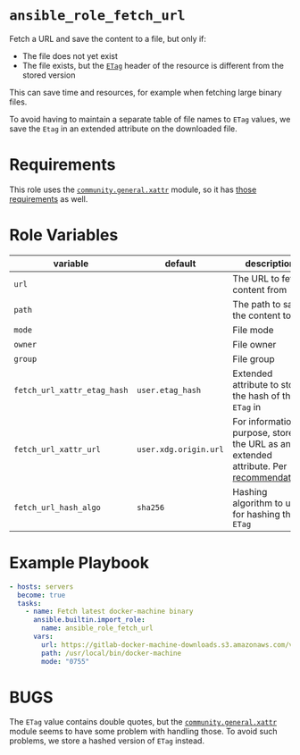 # `ansible_role_fetch_url`

Fetch a URL and save the content to a file, but only if:

- The file does not yet exist
- The file exists, but the [`ETag`](https://developer.mozilla.org/en-US/docs/Web/HTTP/Reference/Headers/ETag)
  header of the resource is different from the stored version

This can save time and resources, for example when fetching large binary files.

To avoid having to maintain a separate table of file names to `ETag` values, we
save the `Etag` in an extended attribute on the downloaded file.

# Requirements

This role uses the
[`community.general.xattr`](https://docs.ansible.com/ansible/latest/collections/community/general/xattr_module.html)
module, so it has [those
requirements](https://docs.ansible.com/ansible/latest/collections/community/general/xattr_module.html#synopsis)
as well.


# Role Variables

|  variable  | default |  description |
|-------------|--------|--------------|
| `url` |  | The URL to fetch content from |
| `path` |  | The path to save the content to |
| `mode` |  | File mode |
| `owner` | | File owner |
| `group` |  | File group |
| `fetch_url_xattr_etag_hash`| `user.etag_hash` | Extended attribute to store the hash of the `ETag` in |
| `fetch_url_xattr_url` | `user.xdg.origin.url` | For informational purpose, store the URL as an extended attribute. Per [recommendation](https://www.freedesktop.org/wiki/CommonExtendedAttributes/)) |
| `fetch_url_hash_algo` | `sha256` | Hashing algorithm to use for hashing the `ETag` |


# Example Playbook


```yaml
- hosts: servers
  become: true
  tasks:
    - name: Fetch latest docker-machine binary
      ansible.builtin.import_role:
        name: ansible_role_fetch_url
      vars:
        url: https://gitlab-docker-machine-downloads.s3.amazonaws.com/v0.16.2-gitlab.40/docker-machine-Linux-x86_64
        path: /usr/local/bin/docker-machine
        mode: "0755"
```

# BUGS

The `ETag` value contains double quotes, but the [`community.general.xattr`](https://docs.ansible.com/ansible/latest/collections/community/general/xattr_module.html) module seems to have some problem with handling those. To avoid such problems, we store a hashed version of `ETag` instead.
